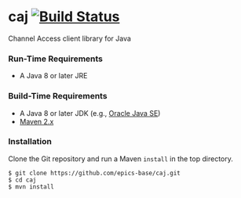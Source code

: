 # caj [![Build Status](https://travis-ci.org/epics-base/caj.svg?branch=master)](https://travis-ci.org/epics-base/caj)

Channel Access client library for Java

### Run-Time Requirements

- A Java 8 or later JRE

### Build-Time Requirements

- A Java 8 or later JDK (e.g., [Oracle Java SE](http://www.oracle.com/technetwork/java/javase/index.html))
- [Maven 2.x](https://maven.apache.org/)

### Installation

Clone the Git repository and run a Maven `install` in the top directory.
```
$ git clone https://github.com/epics-base/caj.git
$ cd caj
$ mvn install
```
